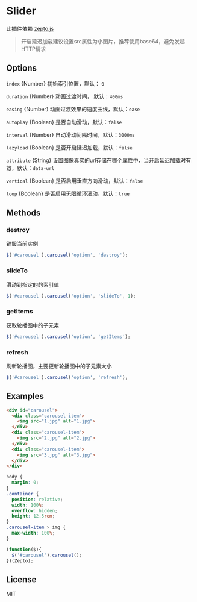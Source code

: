 # Slider

此插件依赖 [zepto.js](http://zeptojs.com/)

> 开启延迟加载建议设置src属性为小图片，推荐使用base64，避免发起HTTP请求

## Options

`index` {Number} 初始索引位置，默认： `0`

`duration` {Number} 动画过渡时间， 默认：`400ms`

`easing` {Number} 动画过渡效果的速度曲线，默认：`ease`

`autoplay` {Boolean} 是否自动滑动，默认：`false`

`interval` {Number} 自动滑动间隔时间，默认：`3000ms`

`lazyload` {Boolean} 是否开启延迟加载，默认：`false`

`attribute` {String} 设置图像真实的url存储在哪个属性中，当开启延迟加载时有效，默认：`data-url`

`vertical` {Boolean} 是否启用垂直方向滑动，默认：`false`

`loop` {Boolean} 是否启用无限循环滚动，默认：`true`

## Methods

### destroy  
销毁当前实例  

```js
$('#carousel').carousel('option', 'destroy');
```

### slideTo  
滑动到指定的的索引值  

```js
$('#carousel').carousel('option', 'slideTo', 1);
```

### getItems
获取轮播图中的子元素

```js
$('#carousel').carousel('option', 'getItems');
```

### refresh  
刷新轮播图，主要更新轮播图中的子元素大小

```js
$('#carousel').carousel('option', 'refresh');
```

## Examples

```html
<div id="carousel">
  <div class="carousel-item">
    <img src="1.jpg" alt="1.jpg">
  </div>
  <div class="carousel-item">
    <img src="2.jpg" alt="2.jpg">
  </div>
  <div class="carousel-item">
    <img src="3.jpg" alt="3.jpg">
  </div>
</div>
```

```css
body {
  margin: 0;
}
.container {
  position: relative;
  width: 100%;
  overflow: hidden;
  height: 12.5rem;
}
.carousel-item > img {
  max-width: 100%;
}
```

```js
(function($){
  $('#carousel').carousel();
})(Zepto);
```

## License

MIT
